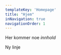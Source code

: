 ```yaml
---
templateKey: 'Homepage'
title: "Hjem"
inNavigation: true
navigationOrder: 1
---
```


Her kommer noe *innhold*

Ny linje
